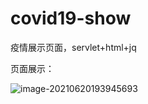 # covid19-show
疫情展示页面，servlet+html+jq

页面展示：

![image-20210620193945693](C:\Users\geng\AppData\Roaming\Typora\typora-user-images\image-20210620193945693.png)

